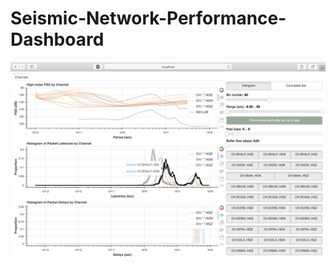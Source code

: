 # Seismic-Network-Performance-Dashboard
![Example of the channel tab for seismic network performance dashboard showing latency for station CH.BNALP](example.png)
